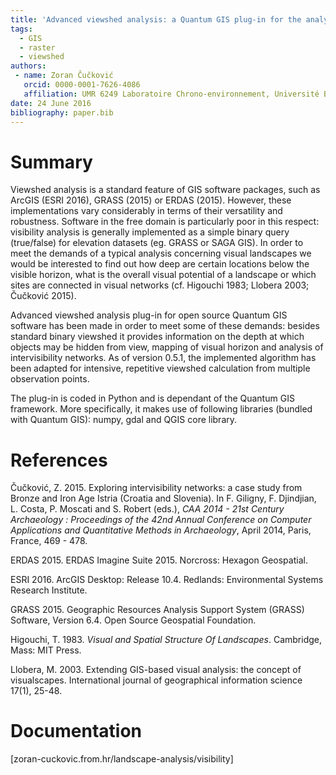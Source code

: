```yaml
---
title: 'Advanced viewshed analysis: a Quantum GIS plug-in for the analysis of visual landscapes'
tags:
  - GIS
  - raster
  - viewshed
authors:
 - name: Zoran Čučković
   orcid: 0000-0001-7626-4086
   affiliation: UMR 6249 Laboratoire Chrono-environnement, Université Bourgogne Franche-Comté.
date: 24 June 2016
bibliography: paper.bib
---
```


# Summary

Viewshed analysis is a standard feature of GIS software packages, such as ArcGIS (ESRI 2016), GRASS (2015) or ERDAS (2015). However, these implementations vary considerably in terms of their versatility and robustness. Software in the free domain is particularly poor in this respect: visibility analysis is generally implemented as a simple binary query (true/false) for elevation datasets (eg. GRASS or SAGA GIS). In order to meet the demands of a typical analysis concerning visual landscapes we would be interested to find out how deep are certain locations below the visible horizon, what is the overall visual potential of a landscape or which sites are connected in visual networks (cf. Higouchi 1983; Llobera 2003; Čučković 2015).

Advanced viewshed analysis plug-in for open source Quantum GIS software has been made in order to meet some of these demands: besides standard binary viewshed it provides information on the depth at which objects may be hidden from view, mapping of visual horizon and analysis of intervisibility networks. As of version 0.5.1, the implemented algorithm has been adapted for intensive, repetitive viewshed calculation from multiple observation points. 

The plug-in is coded in Python and is dependant of the Quantum GIS framework. More specifically, it makes use of following libraries (bundled with Quantum GIS): numpy, gdal and QGIS core library.   
 
# References 
Čučković, Z. 2015. Exploring intervisibility networks: a case study from Bronze and Iron Age Istria (Croatia and Slovenia). In F. Giligny, F. Djindjian, L. Costa, P. Moscati and S. Robert (eds.), _CAA 2014 - 21st Century Archaeology : Proceedings of the 42nd Annual Conference on Computer Applications and Quantitative Methods in Archaeology_, April 2014, Paris, France, 469 - 478.

ERDAS 2015. ERDAS Imagine Suite 2015. Norcross: Hexagon Geospatial. 

ESRI 2016. ArcGIS Desktop: Release 10.4. Redlands: Environmental Systems Research Institute.

GRASS 2015. Geographic Resources Analysis Support System (GRASS) Software, Version 6.4. Open Source Geospatial Foundation.

Higouchi, T. 1983. _Visual and Spatial Structure Of Landscapes_. Cambridge, Mass: MIT Press. 

Llobera, M. 2003. Extending GIS-based visual analysis: the concept of visualscapes. International journal of geographical information science 17(1), 25-48.

# Documentation

[zoran-cuckovic.from.hr/landscape-analysis/visibility]
